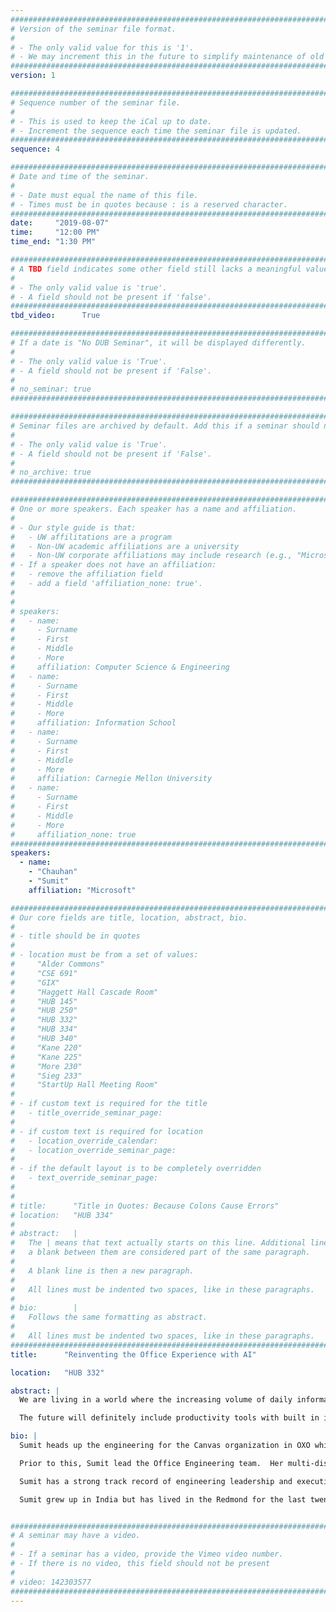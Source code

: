 ```yaml
---
################################################################################
# Version of the seminar file format.
#
# - The only valid value for this is '1'.
# - We may increment this in the future to simplify maintenance of old seminars.
################################################################################
version: 1

################################################################################
# Sequence number of the seminar file.
#
# - This is used to keep the iCal up to date.
# - Increment the sequence each time the seminar file is updated.
################################################################################
sequence: 4

################################################################################
# Date and time of the seminar.
#
# - Date must equal the name of this file.
# - Times must be in quotes because : is a reserved character.
################################################################################
date:     "2019-08-07"
time:     "12:00 PM"
time_end: "1:30 PM"

################################################################################
# A TBD field indicates some other field still lacks a meaningful value.
#
# - The only valid value is 'true'.
# - A field should not be present if 'false'.
################################################################################
tbd_video:      True

################################################################################
# If a date is "No DUB Seminar", it will be displayed differently.
#
# - The only valid value is 'True'.
# - A field should not be present if 'False'.
#
# no_seminar: true
################################################################################

################################################################################
# Seminar files are archived by default. Add this if a seminar should not be.
#
# - The only valid value is 'True'.
# - A field should not be present if 'False'.
#
# no_archive: true
################################################################################

################################################################################
# One or more speakers. Each speaker has a name and affiliation.
#
# - Our style guide is that:
#   - UW affilitations are a program
#   - Non-UW academic affiliations are a university
#   - Non-UW corporate affiliations may include research (e.g., "Microsoft Research")
# - If a speaker does not have an affiliation:
#   - remove the affiliation field
#   - add a field 'affiliation_none: true'.
#
#
# speakers:
#   - name: 
#     - Surname
#     - First
#     - Middle
#     - More
#     affiliation: Computer Science & Engineering 
#   - name: 
#     - Surname
#     - First
#     - Middle
#     - More
#     affiliation: Information School 
#   - name: 
#     - Surname
#     - First
#     - Middle
#     - More
#     affiliation: Carnegie Mellon University 
#   - name:
#     - Surname
#     - First
#     - Middle
#     - More
#     affiliation_none: true
################################################################################
speakers:
  - name:
    - "Chauhan"
    - "Sumit"
    affiliation: "Microsoft"

################################################################################
# Our core fields are title, location, abstract, bio.
#
# - title should be in quotes
#
# - location must be from a set of values:
#     "Alder Commons"
#     "CSE 691"
#     "GIX"
#     "Haggett Hall Cascade Room"
#     "HUB 145"
#     "HUB 250"
#     "HUB 332"
#     "HUB 334"
#     "HUB 340"
#     "Kane 220"
#     "Kane 225"
#     "More 230"
#     "Sieg 233"
#     "StartUp Hall Meeting Room"
#
# - if custom text is required for the title
#   - title_override_seminar_page:
#
# - if custom text is required for location
#   - location_override_calendar:
#   - location_override_seminar_page:
#
# - if the default layout is to be completely overridden
#   - text_override_seminar_page:
#
#
# title:      "Title in Quotes: Because Colons Cause Errors"
# location:   "HUB 334"
#
# abstract:   |
#   The | means that text actually starts on this line. Additional lines without
#   a blank between them are considered part of the same paragraph.
#
#   A blank line is then a new paragraph.
#
#   All lines must be indented two spaces, like in these paragraphs.
#
# bio:        |
#   Follows the same formatting as abstract.
#
#   All lines must be indented two spaces, like in these paragraphs.
################################################################################
title:      "Reinventing the Office Experience with AI"

location:   "HUB 332"

abstract: |
  We are living in a world where the increasing volume of daily information represents both a challenge and an opportunity for our Offices users to become more impactful and efficient. In this keynote,  Sumit Chauhan – CVP of Office, will describe the work behind our efforts to reinvent the user experience through AI in applications like PowerPoint, Word, Excel and Outlook. The speaker will illustrate the road to success with real world examples of Office intelligent services in the first part of the presentation, while focusing in the second part on new and exciting work happening right now in our AI related projects.

  The future will definitely include productivity tools with built in intelligence in order to assist the users in a data rich environment and a continuously evolving world at high speed. This presentation will provide insights regarding the progress we made so far in Office and future plans to make the intelligent productivity suite a reality.   

bio: |
  Sumit heads up the engineering for the Canvas organization in OXO which includes Word and PowerPoint across mobile, web and desktop. The Canvas team is also powering all intelligence investments across Word, Excel and PPT, and infusing scalable AI into these products. The impact is increased productivity for millions of Office users. The team is also working to reimagine the Office experience powered by intelligent services. 

  Prior to this, Sumit lead the Office Engineering team.  Her multi-disciplinary team was responsible for driving radical improvements in engineering workflow. Under her leadership, significance progress was made revolutionizing the Office team engineering methodology, moving from three year cycles to continuous engineering with monthly "evergreen" releases. Sumit established a data-driven organization for Office clients that executes, measures and improves results for all of Office.  

  Sumit has a strong track record of engineering leadership and execution over many years. Before her current role, she was most known for her technical acumen and leadership in Excel and Access.  

  Sumit grew up in India but has lived in the Redmond for the last twenty years. She is an avid traveler and skier. She is also a mother to two fantastic girls aged 14 and 4. Sumit is an avid supporter of API Chaya – a grassroots organization that provides support to people who have experienced domestic violence, human trafficking and exploitation. She is also an active supporter of ODW, an organization taking action against extreme global poverty


################################################################################
# A seminar may have a video.
#
# - If a seminar has a video, provide the Vimeo video number.
# - If there is no video, this field should not be present
#
# video: 142303577
################################################################################
---
```

